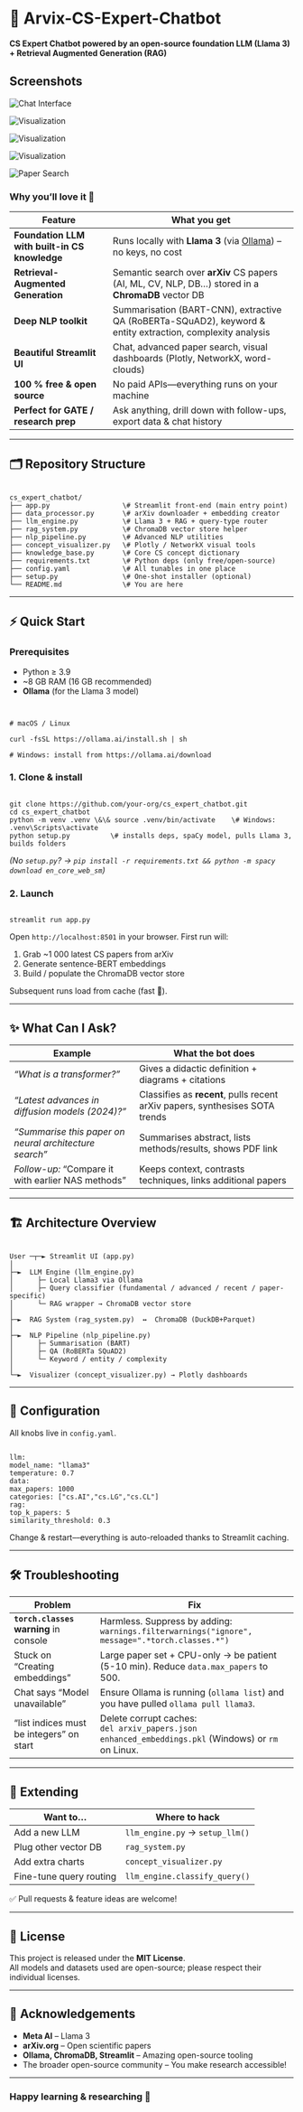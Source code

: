 # 🤖 Arvix-CS-Expert-Chatbot
**CS Expert Chatbot powered by an open-source foundation LLM (Llama 3) + Retrieval Augmented Generation (RAG)**  

## Screenshots

![Chat Interface](screenshots/Chat_Interface.png)

![Visualization](screenshots/Visualization1.png)

![Visualization](screenshots/visualization2.png)

![Visualization](screenshots/visualization3.png)

![Paper Search](screenshots/search.png)



### Why you’ll love it 💜  

| Feature | What you get |
|---------|--------------|
| **Foundation LLM with built-in CS knowledge** | Runs locally with **Llama 3** (via [Ollama](https://ollama.ai/)) – no keys, no cost |
| **Retrieval-Augmented Generation** | Semantic search over **arXiv** CS papers (AI, ML, CV, NLP, DB…) stored in a **ChromaDB** vector DB |
| **Deep NLP toolkit** | Summarisation (BART-CNN), extractive QA (RoBERTa-SQuAD2), keyword & entity extraction, complexity analysis |
| **Beautiful Streamlit UI** | Chat, advanced paper search, visual dashboards (Plotly, NetworkX, word-clouds) |
| **100 % free & open source** | No paid APIs—everything runs on your machine |
| **Perfect for GATE / research prep** | Ask anything, drill down with follow-ups, export data & chat history |

---

## 🗂️ Repository Structure

```

cs_expert_chatbot/
├── app.py                  \# Streamlit front-end (main entry point)
├── data_processor.py       \# arXiv downloader + embedding creator
├── llm_engine.py           \# Llama 3 + RAG + query-type router
├── rag_system.py           \# ChromaDB vector store helper
├── nlp_pipeline.py         \# Advanced NLP utilities
├── concept_visualizer.py   \# Plotly / NetworkX visual tools
├── knowledge_base.py       \# Core CS concept dictionary
├── requirements.txt        \# Python deps (only free/open-source)
├── config.yaml             \# All tunables in one place
├── setup.py                \# One-shot installer (optional)
└── README.md               \# You are here

```

---

## ⚡ Quick Start

### Prerequisites
* Python ≥ 3.9  
* ~8 GB RAM (16 GB recommended)  
* **Ollama** (for the Llama 3 model)  
```


# macOS / Linux

curl -fsSL https://ollama.ai/install.sh | sh

# Windows: install from https://ollama.ai/download

```

### 1. Clone & install
```

git clone https://github.com/your-org/cs_expert_chatbot.git
cd cs_expert_chatbot
python -m venv .venv \&\& source .venv/bin/activate    \# Windows: .venv\Scripts\activate
python setup.py          \# installs deps, spaCy model, pulls Llama 3, builds folders

```

*(No `setup.py`? → `pip install -r requirements.txt && python -m spacy download en_core_web_sm`)*

### 2. Launch
```

streamlit run app.py

```
Open `http://localhost:8501` in your browser. First run will:

1. Grab ~1 000 latest CS papers from arXiv  
2. Generate sentence-BERT embeddings  
3. Build / populate the ChromaDB vector store  

Subsequent runs load from cache (fast 🚀).

---

## ✨ What Can I Ask?

| Example                                        | What the bot does                                                                               |
|------------------------------------------------|-------------------------------------------------------------------------------------------------|
| *“What is a transformer?”*                     | Gives a didactic definition + diagrams + citations                                              |
| *“Latest advances in diffusion models (2024)?”*| Classifies as **recent**, pulls recent arXiv papers, synthesises SOTA trends                    |
| *“Summarise this paper on neural architecture search”* | Summarises abstract, lists methods/results, shows PDF link                                      |
| *Follow-up:* “Compare it with earlier NAS methods” | Keeps context, contrasts techniques, links additional papers                                    |

---

## 🏗️ Architecture Overview 

```

User ─┬─► Streamlit UI (app.py)
│
├─►  LLM Engine (llm_engine.py)
│      ├─ Local Llama3 via Ollama
│      ├─ Query classifier (fundamental / advanced / recent / paper-specific)
│      └─ RAG wrapper → ChromaDB vector store
│
├─►  RAG System (rag_system.py)  ↔  ChromaDB (DuckDB+Parquet)
│
├─►  NLP Pipeline (nlp_pipeline.py)
│      ├─ Summarisation (BART)
│      ├─ QA (RoBERTa SQuAD2)
│      └─ Keyword / entity / complexity
│
└─►  Visualizer (concept_visualizer.py) → Plotly dashboards

```

---

## 🔧 Configuration

All knobs live in `config.yaml`.

```

llm:
model_name: "llama3"
temperature: 0.7
data:
max_papers: 1000
categories: ["cs.AI","cs.LG","cs.CL"]
rag:
top_k_papers: 5
similarity_threshold: 0.3

```

Change & restart––everything is auto-reloaded thanks to Streamlit caching.

---

## 🛠️ Troubleshooting

| Problem | Fix |
|---------|-----|
| **`torch.classes` warning** in console | Harmless. Suppress by adding:<br>`warnings.filterwarnings("ignore", message=".*torch.classes.*")` |
| Stuck on “Creating embeddings” | Large paper set + CPU-only → be patient (5-10 min). Reduce `data.max_papers` to 500. |
| Chat says “Model unavailable” | Ensure Ollama is running (`ollama list`) and you have pulled `ollama pull llama3`. |
| “list indices must be integers” on start | Delete corrupt caches:<br>`del arxiv_papers.json enhanced_embeddings.pkl` (Windows) or `rm` on Linux. |

---

## 🧩 Extending

| Want to… | Where to hack |
|----------|---------------|
| Add a new LLM | `llm_engine.py` → `setup_llm()` |
| Plug other vector DB | `rag_system.py` |
| Add extra charts | `concept_visualizer.py` |
| Fine-tune query routing | `llm_engine.classify_query()` |

✅ Pull requests & feature ideas are welcome!

---

## 📝 License

This project is released under the **MIT License**.  
All models and datasets used are open-source; please respect their individual licenses.

---

## 🙏 Acknowledgements

* **Meta AI** – Llama 3  
* **arXiv.org** – Open scientific papers  
* **Ollama, ChromaDB, Streamlit** – Amazing open-source tooling  
* The broader open-source community – You make research accessible!  

---

### Happy learning & researching 🚀


